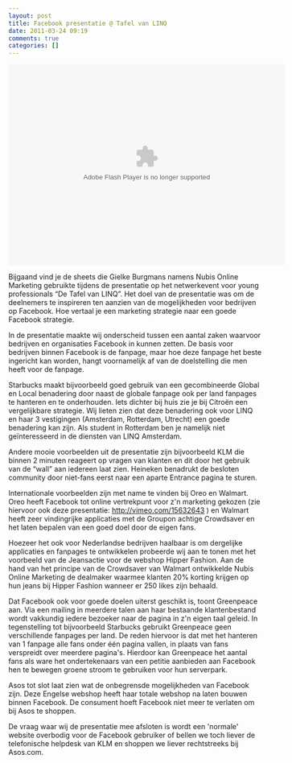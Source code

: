 ```yaml
---
layout: post
title: Facebook presentatie @ Tafel van LINQ
date: 2011-03-24 09:19
comments: true
categories: []
---
```

<div class="prezi-player"><!-- .prezi-player { width: 550px; } .prezi-player-links { text-align: center; } --><object id="prezi_cwpg45uozag-" classid="clsid:d27cdb6e-ae6d-11cf-96b8-444553540000" width="550" height="400" codebase="http://download.macromedia.com/pub/shockwave/cabs/flash/swflash.cab#version=6,0,40,0"><param name="name" value="prezi_cwpg45uozag-" /><param name="allowfullscreen" value="true" /><param name="allowscriptaccess" value="always" /><param name="bgcolor" value="#ffffff" /><param name="flashvars" value="prezi_id=cwpg45uozag-&amp;lock_to_path=0&amp;color=ffffff&amp;autoplay=no&amp;autohide_ctrls=0" /><param name="src" value="http://prezi.com/bin/preziloader.swf" /><embed id="prezi_cwpg45uozag-" type="application/x-shockwave-flash" width="550" height="400" src="http://prezi.com/bin/preziloader.swf" flashvars="prezi_id=cwpg45uozag-&amp;lock_to_path=0&amp;color=ffffff&amp;autoplay=no&amp;autohide_ctrls=0" bgcolor="#ffffff" allowscriptaccess="always" allowfullscreen="true" name="prezi_cwpg45uozag-"></embed></object>
<div class="prezi-player-links">

Bijgaand vind je de sheets die Gielke Burgmans namens Nubis Online Marketing gebruikte tijdens de presentatie op het netwerkevent voor young professionals “De Tafel van LINQ”. Het doel van de presentatie was om de deelnemers te inspireren ten aanzien van de mogelijkheden voor bedrijven op Facebook. Hoe vertaal je een marketing strategie naar een goede Facebook strategie.

</div>
</div>
In de presentatie maakte wij onderscheid tussen een aantal zaken waarvoor bedrijven en organisaties Facebook in kunnen zetten. De basis voor bedrijven binnen Facebook is de fanpage, maar hoe deze fanpage het beste ingericht kan worden, hangt voornamelijk af van de doelstelling die men heeft voor de fanpage.

Starbucks maakt bijvoorbeeld goed gebruik van een gecombineerde Global en Local benadering door naast de globale fanpage ook per land fanpages te hanteren en te onderhouden. Iets dichter bij huis zie je bij Citroën een vergelijkbare strategie. Wij lieten zien dat deze benadering ook voor LINQ en haar 3 vestigingen (Amsterdam, Rotterdam, Utrecht) een goede benadering kan zijn. Als student in Rotterdam ben je namelijk niet geïnteresseerd in de diensten van LINQ Amsterdam.

Andere mooie voorbeelden uit de presentatie zijn bijvoorbeeld KLM die binnen 2 minuten reageert op vragen van klanten en dit door het gebruik van de “wall” aan iedereen laat zien. Heineken benadrukt de besloten community door niet-fans eerst naar een aparte Entrance pagina te sturen.

Internationale voorbeelden zijn met name te vinden bij Oreo en Walmart. Oreo heeft Facebook tot online vertrekpunt voor z'n marketing gekozen (zie hiervoor ook deze presentatie: <span style="color: #000080;"><span style="text-decoration: underline;"><a href="http://vimeo.com/15632643">http://vimeo.com/15632643</a></span></span> ) en Walmart heeft zeer vindingrijke applicaties met de Groupon achtige Crowdsaver en het laten bepalen van een goed doel door de eigen fans.

Hoezeer het ook voor Nederlandse bedrijven haalbaar is om dergelijke applicaties en fanpages te ontwikkelen probeerde wij aan te tonen met het voorbeeld van de Jeansactie voor de webshop Hipper Fashion. Aan de hand van het principe van de Crowdsaver van Walmart ontwikkelde Nubis Online Marketing de dealmaker waarmee klanten 20% korting krijgen op hun jeans bij Hipper Fashion wanneer er 250 likes zijn behaald.

Dat Facebook ook voor goede doelen uiterst geschikt is, toont Greenpeace aan. Via een mailing in meerdere talen aan haar bestaande klantenbestand wordt vakkundig iedere bezoeker naar de pagina in z'n eigen taal geleid. In tegenstelling tot bijvoorbeeld Starbucks gebruikt Greenpeace geen verschillende fanpages per land. De reden hiervoor is dat met het hanteren van 1 fanpage alle fans onder één pagina vallen, in plaats van fans verspreidt over meerdere pagina's. Hierdoor kan Greenpeace het aantal fans als ware het ondertekenaars van een petitie aanbieden aan Facebook hen te bewegen groene stroom te gebruiken voor hun serverpark.

Asos tot slot laat zien wat de onbegrensde mogelijkheden van Facebook zijn. Deze Engelse webshop heeft haar totale webshop na laten bouwen binnen Facebook. De consument hoeft Facebook niet meer te verlaten om bij Asos te shoppen.

De vraag waar wij de presentatie mee afsloten is wordt een 'normale' website overbodig voor de Facebook gebruiker of bellen we toch liever de telefonische helpdesk van KLM en shoppen we liever rechtstreeks bij Asos.com.
